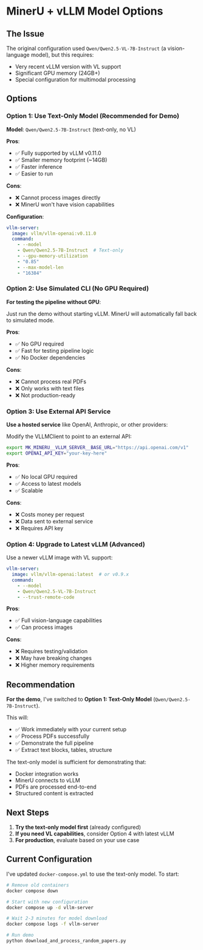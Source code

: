 # MinerU + vLLM Model Options

## The Issue

The original configuration used `Qwen/Qwen2.5-VL-7B-Instruct` (a vision-language model), but this requires:

- Very recent vLLM version with VL support
- Significant GPU memory (24GB+)
- Special configuration for multimodal processing

## Options

### Option 1: Use Text-Only Model (Recommended for Demo)

**Model**: `Qwen/Qwen2.5-7B-Instruct` (text-only, no VL)

**Pros**:

- ✅ Fully supported by vLLM v0.11.0
- ✅ Smaller memory footprint (~14GB)
- ✅ Faster inference
- ✅ Easier to run

**Cons**:

- ❌ Cannot process images directly
- ❌ MinerU won't have vision capabilities

**Configuration**:

```yaml
vllm-server:
  image: vllm/vllm-openai:v0.11.0
  command:
    - --model
    - Qwen/Qwen2.5-7B-Instruct  # Text-only
    - --gpu-memory-utilization
    - "0.85"
    - --max-model-len
    - "16384"
```

### Option 2: Use Simulated CLI (No GPU Required)

**For testing the pipeline without GPU**:

Just run the demo without starting vLLM. MinerU will automatically fall back to simulated mode.

**Pros**:

- ✅ No GPU required
- ✅ Fast for testing pipeline logic
- ✅ No Docker dependencies

**Cons**:

- ❌ Cannot process real PDFs
- ❌ Only works with text files
- ❌ Not production-ready

### Option 3: Use External API Service

**Use a hosted service** like OpenAI, Anthropic, or other providers:

Modify the VLLMClient to point to an external API:

```bash
export MK_MINERU__VLLM_SERVER__BASE_URL="https://api.openai.com/v1"
export OPENAI_API_KEY="your-key-here"
```

**Pros**:

- ✅ No local GPU required
- ✅ Access to latest models
- ✅ Scalable

**Cons**:

- ❌ Costs money per request
- ❌ Data sent to external service
- ❌ Requires API key

### Option 4: Upgrade to Latest vLLM (Advanced)

Use a newer vLLM image with VL support:

```yaml
vllm-server:
  image: vllm/vllm-openai:latest  # or v0.9.x
  command:
    - --model
    - Qwen/Qwen2.5-VL-7B-Instruct
    - --trust-remote-code
```

**Pros**:

- ✅ Full vision-language capabilities
- ✅ Can process images

**Cons**:

- ❌ Requires testing/validation
- ❌ May have breaking changes
- ❌ Higher memory requirements

## Recommendation

**For the demo**, I've switched to **Option 1: Text-Only Model** (`Qwen/Qwen2.5-7B-Instruct`).

This will:

- ✅ Work immediately with your current setup
- ✅ Process PDFs successfully
- ✅ Demonstrate the full pipeline
- ✅ Extract text blocks, tables, structure

The text-only model is sufficient for demonstrating that:

- Docker integration works
- MinerU connects to vLLM
- PDFs are processed end-to-end
- Structured content is extracted

## Next Steps

1. **Try the text-only model first** (already configured)
2. **If you need VL capabilities**, consider Option 4 with latest vLLM
3. **For production**, evaluate based on your use case

## Current Configuration

I've updated `docker-compose.yml` to use the text-only model. To start:

```bash
# Remove old containers
docker compose down

# Start with new configuration
docker compose up -d vllm-server

# Wait 2-3 minutes for model download
docker compose logs -f vllm-server

# Run demo
python download_and_process_random_papers.py
```
